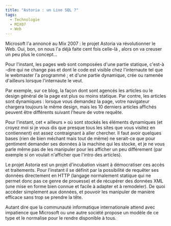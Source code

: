 ```yaml
---
title: "Astoria : un Live SQL ?"
tags:
  - Technologie
  - MIX07
  - Web
---
```


Microsoft l'a annoncé au Mix 2007&nbsp;: le projet Astoria va révolutionner le Web. Oui, bon, on nous l'a déjà faite cent fois celle-là , alors on va creuser un peu plus le concept…

Pour l'instant, les pages web sont composées d'une partie statique, c'est-à -dire qui ne change pas et dont le code est visible chez l'internaute tel que le webmaster l'a programmé ; et d'une partie dynamique, crée ou ramenée d'ailleurs lorsque l'internaute le veut.

Par exemple, sur ce blog, la façon dont sont agencés les articles ou le design général de la page est plus ou moins statique. Par contre, les articles sont dynamiques&nbsp;: lorsque vous demandez la page, votre navigateur chargera toujours le même design, mais les 10 derniers articles affichés peuvent être différents suivant l'heure de votre requête.

Pour l'instant, cet «&nbsp;ailleurs&nbsp;» où sont stockés les éléments dynamiques (et croyez moi si je vous dis que presque tous les sites que vous visitez en contiennent) est assez contraignant à aller chercher. Il faut avoir quelques bases (rien de bien méchant mais tout de même) ne serait-ce que pour gentiment demander ses données à la machine qui les stocke, et je ne vous parle même pas de les manipuler pour les afficher un peu différement (par exemple si on voulait n'afficher que l'intro des articles).

Le projet Astoria est un projet d'incubation visant à démocratiser ces accès et traitements. Pour l'instant il se définit par la possibilité de requêter ses données directement en HTTP (langage normalement statique qui ne permet donc pas ce genre de prouesse) et de récupérer des données XML (une mise en forme bien connue et facile à adapter et à remodeler). De quoi accéder simplement aux données, et pouvoir les manipuler de manière efficace sans trop se prendre la tête.

Autant dire que la communauté informatique internationale attend avec impatience que Microsoft ou une autre société propose un modèle de ce type et le normalise pour le rendre disponible à tous.